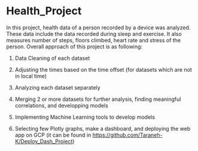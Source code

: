 # Health_Project
In this project, health data of a person recorded by a device was analyzed. These data include the data recorded during sleep and exercise. It also measures number of steps, floors climbed, heart rate and stress of the person. Overall approach of this project is as following:

1. Data Cleaning of each dataset

2. Adjusting the times based on the time offset (for datasets which are not in local time)

3. Analyzing each dataset separately

4. Merging 2 or more datasets for further analysis, finding meaningful correlations, and developping models

5. Implementing Machine Learning tools to develop models

6. Selecting few Plotly graphs, make a dashboard, and deploying the web app on GCP (it can be found in https://github.com/Taraneh-K/Deploy_Dash_Project)
